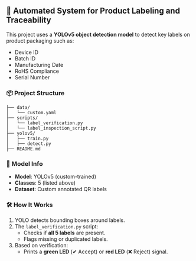 ## 🚀 Automated System for Product Labeling and Traceability

This project uses a **YOLOv5 object detection model** to detect key labels on product packaging such as:
- Device ID  
- Batch ID  
- Manufacturing Date  
- RoHS Compliance  
- Serial Number

### 📦 Project Structure
```
├── data/
│   └── custom.yaml
├── scripts/
│   └── label_verification.py
│   └── label_inspection_script.py
├── yolov5/
│   ├── train.py
│   ├── detect.py
├── README.md
```

### 🧠 Model Info

- **Model**: YOLOv5 (custom-trained)
- **Classes**: 5 (listed above)
- **Dataset**: Custom annotated QR labels

### 🛠 How It Works

1. YOLO detects bounding boxes around labels.
2. The `label_verification.py` script:
   - Checks if **all 5 labels** are present.
   - Flags missing or duplicated labels.
3. Based on verification:
   - Prints a **green LED** (✔ Accept) or **red LED** (❌ Reject) signal.

